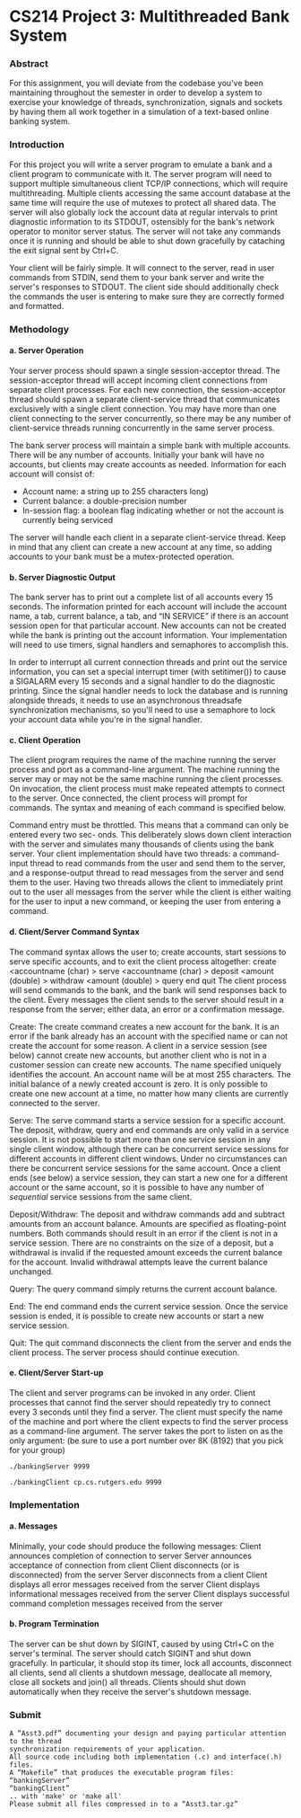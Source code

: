 # CS214 Project 3: Multithreaded Bank System

### Abstract
For this assignment, you will deviate from the codebase you've been maintaining throughout the
semester in order to develop a system to exercise your knowledge of threads, synchronization, signals
and sockets by having them all work together in a simulation of a text-based online banking system.

### Introduction
For this project you will write a server program to emulate a bank and a client program to communicate
with it. The server program will need to support multiple simultaneous client TCP/IP connections,
which will require multithreading. Multiple clients accessing the same account database at the same
time will require the use of mutexes to protect all shared data. The server will also globally lock the
account data at regular intervals to print diagnostic information to its STDOUT, ostensibly for the
bank's network operator to monitor server status. The server will not take any commands once it is
running and should be able to shut down gracefully by cataching the exit signal sent by Ctrl+C.

Your client will be fairly simple. It will connect to the server, read in user commands from STDIN,
send them to your bank server and write the server's responses to STDOUT. The client side should
additionally check the commands the user is entering to make sure they are correctly formed and
formatted.

### Methodology
#### a. Server Operation
Your server process should spawn a single session-acceptor thread. The session-acceptor thread will
accept incoming client connections from separate client processes. For each new connection, the
session-acceptor thread should spawn a separate client-service thread that communicates exclusively
with a single client connection. You may have more than one client connecting to the server
concurrently, so there may be any number of client-service threads running concurrently in the same
server process.

The bank server process will maintain a simple bank with multiple accounts. There will be any number
of accounts. Initially your bank will have no accounts, but clients may create accounts
as needed. Information for each account will consist of:

- Account name:
    a string up to 255 characters long)
- Current balance:
    a double-precision number
- In-session flag:
    a boolean flag indicating whether or not the account is currently being serviced

The server will handle each client in a separate client-service thread. Keep in mind that any client
can create a new account at any time, so adding accounts to your bank must be a mutex-protected
operation.


#### b. Server Diagnostic Output
The bank server has to print out a complete list of all accounts every 15 seconds. The information
printed for each account will include the account name, a tab, current balance, a tab, and “IN
SERVICE” if there is an account session open for that particular account. New accounts can not be
created while the bank is printing out the account information. Your implementation will need to use
timers, signal handlers and semaphores to accomplish this.

In order to interrupt all current connection threads and print out the service information, you can set a
special interrupt timer (with setitimer()) to cause a SIGALARM every 15 seconds and a signal handler
to do the diagnostic printing. Since the signal handler needs to lock the database and is running
alongside threads, it needs to use an asynchronous threadsafe synchronization mechanisms, so you'll
need to use a semaphore to lock your account data while you're in the signal handler.

#### c. Client Operation
The client program requires the name of the machine running the server process and port as a
command-line argument. The machine running the server may or may not be the same machine running
the client processes. On invocation, the client process must make repeated attempts to connect to the
server. Once connected, the client process will prompt for commands. The syntax and meaning of each
command is specified below.

Command entry must be throttled. This means that a command can only be entered every two sec-
onds. This deliberately slows down client interaction with the server and simulates many thousands
of clients using the bank server. Your client implementation should have two threads: a command-
input thread to read commands from the user and send them to the server, and a response-output
thread to read messages from the server and send them to the user. Having two threads allows the client
to immediately print out to the user all messages from the server while the client is either waiting for
the user to input a new command, or keeping the user from entering a command.

#### d. Client/Server Command Syntax
The command syntax allows the user to; create accounts, start sessions to serve specific accounts,
and to exit the client process altogether:
    create <accountname (char) >
    serve <accountname (char) >
    deposit <amount (double) >
    withdraw <amount (double) >
    query
    end
    quit
The client process will send commands to the bank, and the bank will send responses back to the
client. Every messages the client sends to the server should result in a response from the server; either
data, an error or a confirmation message.


Create:
The create command creates a new account for the bank. It is an error if the bank already has an
account with the specified name or can not create the account for some reason. A client in a service
session (see below) cannot create new accounts, but another client who is not in a customer session can
create new accounts. The name specified uniquely identifies the account. An account name will be at
most 255 characters. The initial balance of a newly created account is zero. It is only possible
to create one new account at a time, no matter how many clients are currently connected to the
server.

Serve:
The serve command starts a service session for a specific account. The deposit, withdraw,
query and end commands are only valid in a service session. It is not possible to start more
than one service session in any single client window, although there can be concurrent service
sessions for different accounts in different client windows. Under no circumstances can there be
concurrent service sessions for the same account. Once a client ends (see below) a service session, they
can start a new one for a different account or the same account, so it is possible to have any number of
_sequential_ service sessions from the same client.

Deposit/Withdraw:
The deposit and withdraw commands add and subtract amounts from an account balance.
Amounts are specified as floating-point numbers. Both commands should result in an error if the client
is not in a service session. There are no constraints on the size of a deposit, but a withdrawal is invalid
if the requested amount exceeds the current balance for the account. Invalid withdrawal attempts
leave the current balance unchanged.

Query:
The query command simply returns the current account balance.

End:
The end command ends the current service session. Once the service session is ended, it is possible
to create new accounts or start a new service session.

Quit:
The quit command disconnects the client from the server and ends the client process. The server
process should continue execution.

#### e. Client/Server Start-up
The client and server programs can be invoked in any order. Client processes that cannot find the
server should repeatedly try to connect every 3 seconds until they find a server. The client must specify
the name of the machine and port where the client expects to find the server process as a command-line
argument. The server takes the port to listen on as the only argument:
    (be sure to use a port number over 8K (8192) that you pick for your group)

```
./bankingServer 9999

./bankingClient cp.cs.rutgers.edu 9999
```

### Implementation
#### a. Messages
Minimally, your code should produce the following messages:
    Client announces completion of connection to server
    Server announces acceptance of connection from client
    Client disconnects (or is disconnected) from the server
    Server disconnects from a client
    Client displays all error messages received from the server
    Client displays informational messages received from the server
    Client displays successful command completion messages received from the server

#### b. Program Termination
The server can be shut down by SIGINT, caused by using Ctrl+C on the server's terminal.
The server should catch SIGINT and shut down gracefully. In particular, it should stop its timer, lock
all accounts, disconnect all clients, send all clients a shutdown message, deallocate all memory, close
all sockets and join() all threads.
Clients should shut down automatically when they receive the server's shutdown message.

### Submit
    A “Asst3.pdf” documenting your design and paying particular attention to the thread
    synchronization requirements of your application.
    All source code including both implementation (.c) and interface(.h) files.
    A “Makefile” that produces the executable program files:
    “bankingServer”
    “bankingClient”
    .. with 'make' or 'make all'
    Please submit all files compressed in to a “Asst3.tar.gz”

